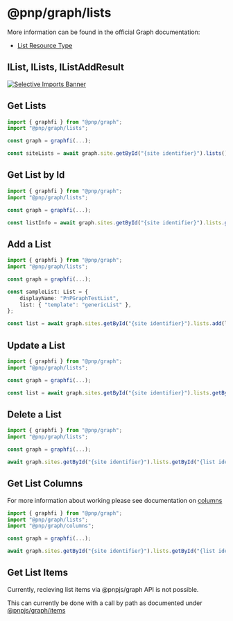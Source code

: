 # @pnp/graph/lists

More information can be found in the official Graph documentation:

- [List Resource Type](https://docs.microsoft.com/en-us/graph/api/resources/list?view=graph-rest-1.0)

## IList, ILists, IListAddResult
[![Selective Imports Banner](https://img.shields.io/badge/Selective%20Imports-informational.svg)](../concepts/selective-imports.md)  

## Get Lists

```TypeScript
import { graphfi } from "@pnp/graph";
import "@pnp/graph/lists";

const graph = graphfi(...);

const siteLists = await graph.site.getById("{site identifier}").lists();
```

## Get List by Id

```TypeScript
import { graphfi } from "@pnp/graph";
import "@pnp/graph/lists";

const graph = graphfi(...);

const listInfo = await graph.sites.getById("{site identifier}").lists.getById("{list identifier}")();
```

## Add a List

```TypeScript
import { graphfi } from "@pnp/graph";
import "@pnp/graph/lists";

const graph = graphfi(...);

const sampleList: List = {
    displayName: "PnPGraphTestList",
    list: { "template": "genericList" },
};

const list = await graph.sites.getById("{site identifier}").lists.add(listTemplate);
```

## Update a List

```TypeScript
import { graphfi } from "@pnp/graph";
import "@pnp/graph/lists";

const graph = graphfi(...);

const list = await graph.sites.getById("{site identifier}").lists.getById("{list identifier}").update({ displayName: "MyNewListName" });
```

## Delete a List

```TypeScript
import { graphfi } from "@pnp/graph";
import "@pnp/graph/lists";

const graph = graphfi(...);

await graph.sites.getById("{site identifier}").lists.getById("{list identifier}").delete();
```

## Get List Columns

For more information about working please see documentation on [columns](./columns.md)

```TypeScript
import { graphfi } from "@pnp/graph";
import "@pnp/graph/lists";
import "@pnp/graph/columns";

const graph = graphfi(...);

await graph.sites.getById("{site identifier}").lists.getById("{list identifier}").columns();
```

## Get List Items

Currently, recieving list items via @pnpjs/graph API is not possible.

This can currently be done with a call by path as documented under [@pnpjs/graph/items](./items.md)
